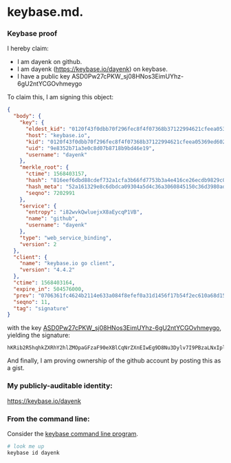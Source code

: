 # keybase.md.

### Keybase proof

I hereby claim:

  * I am dayenk on github.
  * I am dayenk (https://keybase.io/dayenk) on keybase.
  * I have a public key ASD0Pw27cPKW_sj08HNos3EimUYhz-6gU2ntYCGOvhmeygo

To claim this, I am signing this object:

```json
{
  "body": {
    "key": {
      "eldest_kid": "0120f43f0dbb70f296fec8f4f07368b37122994621cfeea05369ed60218ebe199eca0a",
      "host": "keybase.io",
      "kid": "0120f43f0dbb70f296fec8f4f07368b37122994621cfeea05369ed60218ebe199eca0a",
      "uid": "9e8352b71a3e0c8d07b8718b9bd46e19",
      "username": "dayenk"
    },
    "merkle_root": {
      "ctime": 1568403157,
      "hash": "816eef6dbd88cdef732a1cfa3b66fd7753b3a4e416ce26ecdb9829c05ea3423123bb74c0ad3a3a3699b4d6d37989904cf5dc27d969b3ff45ee517a8c3823f971",
      "hash_meta": "52a161329e8c6dbdca09304a5d4c36a3060845150c36d3980ad5ea835f0784bf",
      "seqno": 7202991
    },
    "service": {
      "entropy": "i82wvkQwluejxX8aEycqP1VB",
      "name": "github",
      "username": "dayenk"
    },
    "type": "web_service_binding",
    "version": 2
  },
  "client": {
    "name": "keybase.io go client",
    "version": "4.4.2"
  },
  "ctime": 1568403164,
  "expire_in": 504576000,
  "prev": "0706361fc4624b2114e633a084f8efef0a31d1456f17b54f2ec610a68d15312d",
  "seqno": 11,
  "tag": "signature"
}
```

with the key [ASD0Pw27cPKW_sj08HNos3EimUYhz-6gU2ntYCGOvhmeygo](https://keybase.io/dayenk), yielding the signature:

```
hKRib2R5hqhkZXRhY2hlZMOpaGFzaF90eXBlCqNrZXnEIwEg9D8Nu3Dylv7I9PBzaLNxIplGIc/uoFNp7WAhjr4ZnsoKp3BheWxvYWTESpcCC8QgBwY2H8RiSyEU5jOghPjv7wox0UVvF7VPLsYQpo0VMS3EII3+SgTVOpO5yTa8SKBwMaVD/21qMexRIGaaa8NKAAuBAgHCo3NpZ8RA/El8sQ26h83vFL1RGdh8NTDenShJ5+Se5T/eGBZ3OwDVFOB8I9DAtcj7TcjoNGDsqYfjbxaCQ6b/+91WDG41BqhzaWdfdHlwZSCkaGFzaIKkdHlwZQildmFsdWXEIObFd1O+MRadJkFPjyACh/7G++y6tEXpAqRWuoWbREQ1o3RhZ80CAqd2ZXJzaW9uAQ==

```

And finally, I am proving ownership of the github account by posting this as a gist.

### My publicly-auditable identity:

https://keybase.io/dayenk

### From the command line:

Consider the [keybase command line program](https://keybase.io/download).

```bash
# look me up
keybase id dayenk
```
